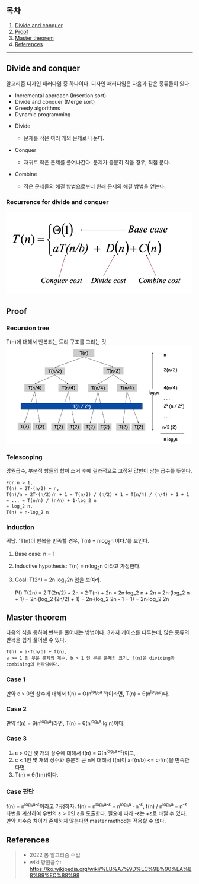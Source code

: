 ## 목차

1. [Divide and conquer](#divide-and-conquer)
2. [Proof](#proof)
3. [Master theorem](#master-theorem)
4. [References](#references)

---

## Divide and conquer
알고리즘 디자인 패러다임 중 하나이다. 디자인 패러다임은 다음과 같은 종류들이 있다.
* Incremental approach (Insertion sort)
* Divide and conquer (Merge sort)
* Greedy algorithms
* Dynamic programming

+ Divide
    + 문제를 작은 여러 개의 문제로 나눈다.

+ Conquer
    + 재귀로 작은 문제를 풀어나간다. 문제가 충분히 작을 경우, 직접 푼다.

+ Combine
    + 작은 문제들의 해결 방법으로부터 원래 문제의 해결 방법을 얻는다.

### Recurrence for divide and conquer

![](../../image/sorting/divide-and-conquer/recurrence%20divide-and-conquer.png)

## Proof
### Recursion tree
T(n)에 대해서 반복되는 트리 구조를 그리는 것
![](../../image/sorting/divide-and-conquer/recursion-tree.png)

### Telescoping
망원급수, 부분적 항들의 합이 소거 후에 결과적으로 고정된 값만이 남는 급수를 뜻한다.

    For n > 1,
    T(n) = 2T·(n/2) + n,
    T(n)/n = 2T·(n/2)/n + 1 = T(n/2) / (n/2) + 1 = T(n/4) / (n/4) + 1 + 1 = ... = T(n/n) / (n/n) + 1·log_2 n
    = log_2 n,
    T(n) = n·log_2 n 

### Induction
귀납. 'T(n)이 반복을 만족할 경우, T(n) = nlog<sub>2</sub>n 이다.'를 보인다.
1. Base case: n = 1
2. Inductive hypothesis: T(n) = n·log<sub>2</sub>n 이라고 가정한다.
3. Goal: T(2n) = 2n·log<sub>2</sub>2n 임을 보여라.


    Pf) T(2n) = 2·T(2n/2) + 2n = 2·T(n) + 2n = 2n·log_2 n + 2n
    = 2n·(log_2 n + 1) = 2n·(log_2 (2n/2) + 1) = 2n·(log_2 2n - 1 + 1)
    = 2n·log_2 2n

## Master theorem
다음의 식을 통하여 반복을 풀어내는 방법이다. 3가지 케이스를 다루는데, 많은 종류의 반복을 쉽게 풀어낼 수 있다.

    T(n) = a·T(n/b) + f(n), 
    a >= 1 인 부분 문제의 개수, b > 1 인 부분 문제의 크기, f(n)은 dividing과 combining의 런타임이다.

### Case 1
만약 ε > 0인 상수에 대해서 f(n) = O(n<sup>log<sub>b</sub>a-ε</sup>)이라면, T(n) = θ(n<sup>log<sub>b</sub>a</sup>)다.

### Case 2
만약 f(n) = θ(n<sup>log<sub>b</sub>a</sup>)라면, T(n) = θ(n<sup>log<sub>b</sub>a</sup>·lg n)이다. 

### Case 3
1. ε > 0인 몇 개의 상수에 대해서 f(n) = Ω(n<sup>log<sub>b</sub>a+ε</sup>)이고,
2. c < 1인 몇 개의 상수와 충분히 큰 n에 대해서 f(n)이 a·f(n/b) <= c·f(n)을 만족한다면,
3. T(n) = θ(f(n))이다.

### Case 판단
f(n) = n<sup>log<sub>b</sub>a-ε</sup>이라고 가정하자.
f(n) = n<sup>log<sub>b</sub>a-ε</sup> = n<sup>log<sub>b</sub>a</sup> · n<sup>-ε</sup>,
f(n) / n<sup>log<sub>b</sub>a</sup> = n<sup>-ε</sup>
좌변을 계산하여 우변의 ε > 0인 ε을 도출한다. 필요에 따라 -ε는 +ε로 바뀔 수 있다. 만약 지수승 차이가 존재하지 않는다면 master method는 적용할 수 없다.
 
## References
> + 2022 봄 알고리즘 수업
> + wiki 망원급수: https://ko.wikipedia.org/wiki/%EB%A7%9D%EC%9B%90%EA%B8%89%EC%88%98